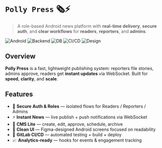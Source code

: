# `Polly Press` 🗞️⚡

> A role-based Android news platform with **real-time delivery**, **secure auth**, and **clear workflows** for **readers**, **reporters**, and **admins**.

<!-- Badges -->
![Android](https://img.shields.io/badge/Android-Java-3DDC84)
![Backend](https://img.shields.io/badge/Backend-REST%20%26%20WebSocket-0A84FF)
![DB](https://img.shields.io/badge/Database-MySQL-00618A)
![CI/CD](https://img.shields.io/badge/CI%2FCD-GitLab-orange)
![Design](https://img.shields.io/badge/Design-Figma-F24E1E)


## Overview
**Polly Press** is a fast, lightweight publishing system: reporters file stories, admins approve, readers get **instant updates** via WebSocket. Built for **speed**, **clarity**, and **scale**.

## Features
- 🔐 **Secure Auth & Roles** — isolated flows for Readers / Reporters / Admins
- ⚡ **Instant News** — live publish + push notifications via WebSocket
- 🧰 **CMS Lite** — create, edit, approve, schedule, archive
- 🧭 **Clean UI** — Figma-designed Android screens focused on readability
- 🔄 **GitLab CI/CD** — automated testing + build + deploy
- 📈 **Analytics-ready** — hooks for events & engagement tracking
